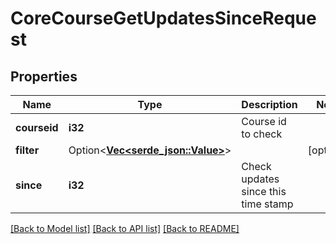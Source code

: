 # CoreCourseGetUpdatesSinceRequest

## Properties

Name | Type | Description | Notes
------------ | ------------- | ------------- | -------------
**courseid** | **i32** | Course id to check | 
**filter** | Option<[**Vec<serde_json::Value>**](serde_json::Value.md)> |  | [optional]
**since** | **i32** | Check updates since this time stamp | 

[[Back to Model list]](../README.md#documentation-for-models) [[Back to API list]](../README.md#documentation-for-api-endpoints) [[Back to README]](../README.md)


